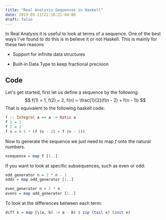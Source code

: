 ```yaml
---
title: "Real Analysis Sequences in Haskell"
date: 2019-05-21T22:18:21-04:00
draft: false
---
```


In Real Analysis it is useful to look at terms of a sequence. One of the best ways I've found to do this is in believe it or not Haskell. This is mainly for these two reasons

- Support for infinite data structures

- Built-in Data Type to keep fractional precision

## Code

Let's get started, first let us define a sequence by the following:
$$
f(1) = 1, f(2) = 2, f(n) = \frac{1}{2}(f(n - 2) + f(n - 1))
$$
That is equivalent to the following haskell code:

```haskell
f :: Integral a => a -> Ratio a
f 1 = 1
f 2 = 2
f n = 0.5 * (f (n - 2) + f (n - 1))
```

Now to generate the sequence we just need to map $f$ onto the natural numbers.

```haskell
nsequence = map f [1..]
```

If you want to look at specific subsequences, such as even or odd:

```haskell
odd_generator n = 2 * n - 1
odds = map odd_generator [1..]

even_generator n = 2 * n
evens = map odd_generator [1..]
```

To look at the differences between each term:

```haskell
diff x = map (\(a, b) -> a - b) $ zip (tail x) (init x)
```


